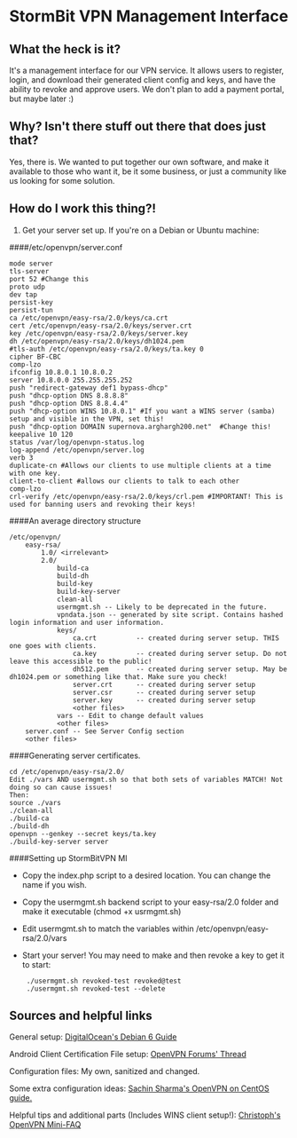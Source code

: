 StormBit VPN Management Interface
===========

What the heck is it?
---------------------

It's a management interface for our VPN service. It allows users to register, login, and download their generated client config and keys, and have the ability to revoke and approve users. We don't plan to add a payment portal, but maybe later :)

Why? Isn't there stuff out there that does just that?
-----------------

Yes, there is. We wanted to put together our own software, and make it available to those who want it, be it some business, or just a community like us looking for some solution.

How do I work this thing?!
---------------

1. Get your server set up. If you're on a Debian or Ubuntu machine:

####/etc/openvpn/server.conf

	mode server
	tls-server
	port 52 #Change this
	proto udp
	dev tap
	persist-key
	persist-tun
	ca /etc/openvpn/easy-rsa/2.0/keys/ca.crt
	cert /etc/openvpn/easy-rsa/2.0/keys/server.crt
	key /etc/openvpn/easy-rsa/2.0/keys/server.key
	dh /etc/openvpn/easy-rsa/2.0/keys/dh1024.pem
	#tls-auth /etc/openvpn/easy-rsa/2.0/keys/ta.key 0
	cipher BF-CBC
	comp-lzo
	ifconfig 10.8.0.1 10.8.0.2
	server 10.8.0.0 255.255.255.252
	push "redirect-gateway def1 bypass-dhcp"
	push "dhcp-option DNS 8.8.8.8"
	push "dhcp-option DNS 8.8.4.4"
	push "dhcp-option WINS 10.8.0.1" #If you want a WINS server (samba) setup and visible in the VPN, set this!
	push "dhcp-option DOMAIN supernova.arghargh200.net"  #Change this!
	keepalive 10 120
	status /var/log/openvpn-status.log
	log-append /etc/openvpn/server.log
	verb 3
	duplicate-cn #Allows our clients to use multiple clients at a time with one key.
	client-to-client #allows our clients to talk to each other
	comp-lzo
	crl-verify /etc/openvpn/easy-rsa/2.0/keys/crl.pem #IMPORTANT! This is used for banning users and revoking their keys!

####An average directory structure

	/etc/openvpn/
		easy-rsa/
			1.0/ <irrelevant>
			2.0/
				build-ca
				build-dh
				build-key
				build-key-server
				clean-all
				usermgmt.sh -- Likely to be deprecated in the future.
				vpndata.json -- generated by site script. Contains hashed login information and user information.
				keys/
					ca.crt			-- created during server setup. THIS one goes with clients.
					ca.key			-- created during server setup. Do not leave this accessible to the public!
					dh512.pem		-- created during server setup. May be dh1024.pem or something like that. Make sure you check!
					server.crt		-- created during server setup
					server.csr		-- created during server setup
					server.key		-- created during server setup
					<other files>
				vars -- Edit to change default values
				<other files>
		server.conf -- See Server Config section
		<other files>

####Generating server certificates.

	cd /etc/openvpn/easy-rsa/2.0/
	Edit ./vars AND usermgmt.sh so that both sets of variables MATCH! Not doing so can cause issues!
	Then:
	source ./vars
	./clean-all
	./build-ca
	./build-dh
	openvpn --genkey --secret keys/ta.key
	./build-key-server server

####Setting up StormBitVPN MI

*  Copy the index.php script to a desired location. You can change the name if you wish.

*  Copy the usermgmt.sh backend script to your easy-rsa/2.0 folder and make it executable (chmod +x usrmgmt.sh)

*  Edit usermgmt.sh to match the variables within /etc/openvpn/easy-rsa/2.0/vars

*  Start your server! You may need to make and then revoke a key to get it to start:


		./usermgmt.sh revoked-test revoked@test
		./usermgmt.sh revoked-test --delete

Sources and helpful links
---------------
General setup: [DigitalOcean's Debian 6 Guide](https://www.digitalocean.com/community/articles/how-to-setup-and-configure-an-openvpn-server-on-debian-6)

Android Client Certification File setup: [OpenVPN Forums' Thread](https://forums.openvpn.net/topic9062.html)

Configuration files: My own, sanitized and changed.

Some extra configuration ideas: [Sachin Sharma's OpenVPN on CentOS guide.](http://sachinsharm.wordpress.com/2013/08/09/installationsetup-and-configure-an-openvpn-server-on-centosrhel-6-3/)

Helpful tips and additional parts (Includes WINS client setup!): [Christoph's OpenVPN Mini-FAQ](https://workaround.org/openvpn-faq)
